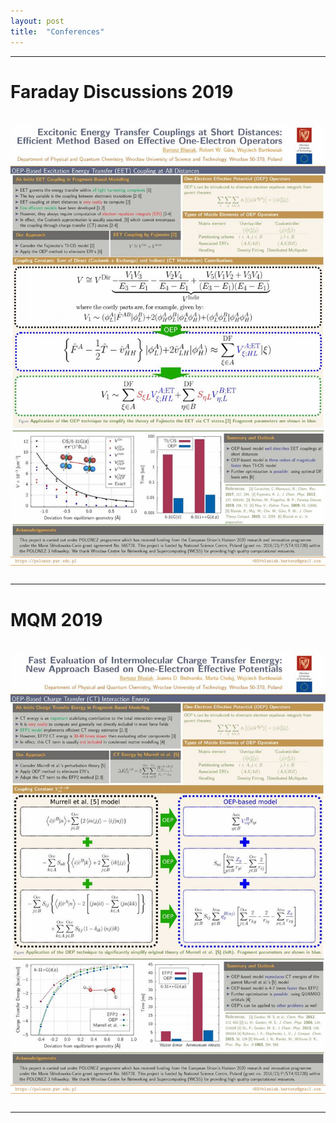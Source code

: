 ```yaml
---
layout: post
title:  "Conferences"
---
```


------

# Faraday Discussions 2019

<a href="/assets/Poster_1.jpeg" target="_blank">
<img src="/assets/Poster_1.jpeg" alt="Faraday Discussions 2019" style="padding: 15px 0;;width: auto;max-width: 100%;height: auto;vertical-align:middle;border-style: none;">
</a>
<br>

------

# MQM 2019

<a href="/assets/Poster_2.jpeg" target="_blank">
<img src="/assets/Poster_2.jpeg" alt="MQM 2019" style="padding: 15px 0;;width: auto;max-width: 100%;height: auto;vertical-align:middle;border-style: none;">
</a>
<br>

------

